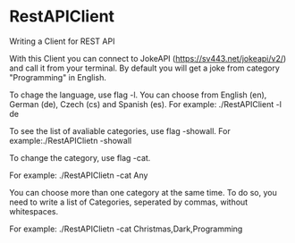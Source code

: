 # RestAPIClient
Writing a Client for REST API

With this Client you can connect to JokeAPI (https://sv443.net/jokeapi/v2/) and call it from your terminal. 
By default you will get a joke from category "Programming" in English. 

To chage the language, use flag -l. You can choose from English (en), German (de), Czech (cs) and Spanish (es).
For example: ./RestAPIClient -l de

To see the list of avaliable categories, use flag -showall.
For example:./RestAPIClietn -showall

To change the category, use flag -cat. 

For example: ./RestAPIClietn -cat Any

You can choose more than one category at the same time. To do so, you need to write a list of Categories, seperated by commas, without whitespaces. 

For example: ./RestAPIClietn -cat Christmas,Dark,Programming


